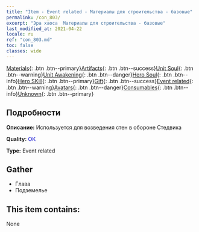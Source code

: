 ```yaml
---
title: "Item - Event related - Материалы для строительства - базовые"
permalink: /con_803/
excerpt: "Эра хаоса  Материалы для строительства - базовые"
last_modified_at: 2021-04-22
locale: ru
ref: "con_803.md"
toc: false
classes: wide
---
```

 [Materials](/ItemsRU/){: .btn .btn--primary}[Artifacts](/ItemsRU/Artifacts/){: .btn .btn--success}[Unit Soul](/ItemsRU/UnitSoul/){: .btn .btn--warning}[Unit Awakening](/ItemsRU/UnitAwakening/){: .btn .btn--danger}[Hero Soul](/ItemsRU/HeroSoul/){: .btn .btn--info}[Hero SKill](/ItemsRU/HeroSkill/){: .btn .btn--primary}[Gift](/ItemsRU/Gift/){: .btn .btn--success}[Event related](/ItemsRU/Events/){: .btn .btn--warning}[Avatars](/ItemsRU/Avatars/){: .btn .btn--danger}[Consumables](/ItemsRU/Consumables/){: .btn .btn--info}[Unknown](/ItemsRU/Unknown/){: .btn .btn--primary}

## Подробности
 **Описание:** Используется для возведения стен в обороне Стедвика

 **Quality:** <span style="color: #0000CD">OK</span>

 **Type:** Event related

## Gather

*    Глава 
*    Подземелье 

## This item contains:

  None

